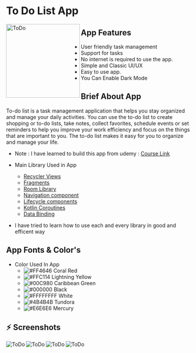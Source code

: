 # To Do List App

<img align="left"  height="200px" width="200px" alt="ToDo"  src="https://i.imgur.com/FYUCldW.png"/>

##  App Features

- User friendly task management
- Support for tasks
- No internet is required to use the app.
- Simple and Classic UI/UX
- Easy to use app.
- You Can Enable Dark Mode 

##  Brief About App

To-do list is a task management application that helps you stay organized and manage your daily activities. You can use the to-do list to create shopping or to-do lists, take notes, collect favorites, schedule events or set reminders to help you improve your work efficiency and focus on the things that are important to you. The to-do list makes it easy for you to organize and manage your life.

- Note : I have learned to build this app from udemy : [Course Link](https://www.udemy.com/course/to-do-app-clean-architecture-android-development-kotlin/?referralCode=9836891EDBD1479ECF50)

- Main Library Used in App
    - [Recycler Views](https://www.javatpoint.com/android-recyclerview-list-example)
    - [Fragments](https://developer.android.com/guide/fragments)
    - [Room Library](https://developer.android.com/training/data-storage/room)
    - [Navigation component](https://developer.android.com/guide/navigation/navigation-getting-started)
    - [Lifecycle components](https://developer.android.com/topic/libraries/architecture/lifecycle)
    - [Kotlin Coroutines](https://developer.android.com/kotlin/coroutines)
    - [Data Binding](https://developer.android.com/topic/libraries/data-binding)

- I have tried to learn how to use each and every library in good and efficent way

## App Fonts & Color's

- Color Used In App
    - ![#FF4646](https://via.placeholder.com/15/FF4646/000000?text=+) Coral Red
    - ![#FFC114](https://via.placeholder.com/15/FFC114/000000?text=+) Lightning Yellow
    - ![#00C980](https://via.placeholder.com/15/00C980/000000?text=+) Caribbean Green
    - ![#000000](https://via.placeholder.com/15/000000/000000?text=+) Black
    - ![#FFFFFFFF](https://via.placeholder.com/15/FFFFFFFF/000000?text=+) White
    - ![#4B4B4B](https://via.placeholder.com/15/#4B4B4B/000000?text=+) Tundora
    - ![#E6E6E6](https://via.placeholder.com/15/#E6E6E6/000000?text=+) Mercury

## :zap: Screenshots

  <img align="left" alt="ToDo"  src="https://i.imgur.com/SNR9Szo.png">
  <img align="left" alt="ToDo"  src="https://i.imgur.com/7V15xd6.png">
  <img align="left" alt="ToDo"  src="https://i.imgur.com/7IblE3Q.png">
  <img align="left" alt="ToDo"  src="https://i.imgur.com/YVqymMR.png">
<br />


